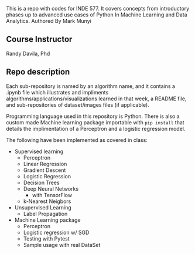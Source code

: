 This is a repo with codes for INDE 577. It covers concepts from introductory phases up to advanced use cases of Python In Machine Learning and Data Analytics. Authored By Mark Munyi

## Course Instructor 

Randy Davila, Phd

## Repo description
Each sub-repository is named by an algorithm name, and it contains a .ipynb file which illustrates and impliments algorithms/applications/visualizations learned in that week, a README file, and sub-repositories of dataset/images files (if applicable).

Programming language used in this repository is Python. There is also a custom made Machine learning package importable with `pip install` that details the implimentation of a Perceptron and a logistic regression model.

The following have been implemented as covered in class:

- Supervised learning
    - Perceptron
    - Linear Regression
    - Gradient Descent
    - Logistic Regression
    - Decision Trees
    - Deep Neural Networks 
        - with TensorFlow
    - k-Nearest Neigbors
- Unsupervised Learning
    - Label Propagation
- Machine Learning package
    - Perceptron
    - Logistic regression w/ SGD
    - Testing with Pytest
    - Sample usage with real DataSet

